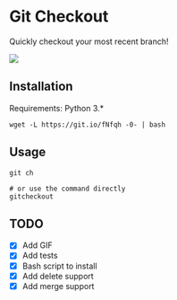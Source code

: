 # Git Checkout
Quickly checkout your most recent branch!

<a href="https://asciinema.org/a/ByGs7AeXHOlUMIKMjHmM7N9k5" target="_blank"><img src="https://asciinema.org/a/ByGs7AeXHOlUMIKMjHmM7N9k5.png" /></a>

## Installation
Requirements: Python 3.*
```
wget -L https://git.io/fNfqh -0- | bash
```

## Usage
```
git ch

# or use the command directly
gitcheckout
```

## TODO
- [x] Add GIF
- [x] Add tests
- [x] Bash script to install
- [x] Add delete support
- [x] Add merge support
